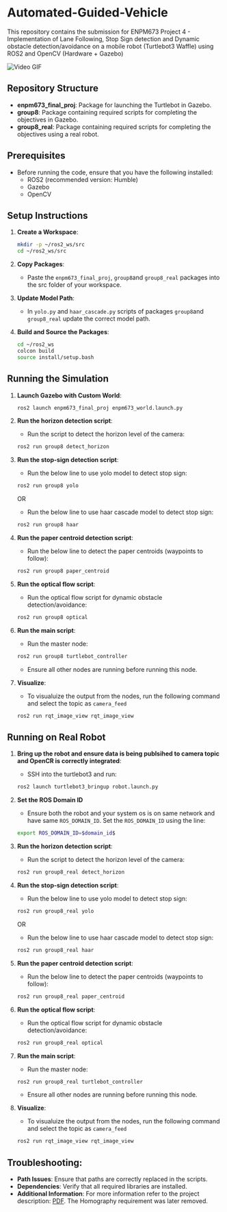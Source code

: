 # Automated-Guided-Vehicle
This repository contains the submission for ENPM673 Project 4 -  Implementation of Lane Following, Stop Sign detection and Dynamic obstacle detection/avoidance on a mobile robot (Turtlebot3 Waffle) using ROS2 and OpenCV (Hardware + Gazebo)

![Video GIF](https://github.com/suhasnagaraj99/Automated-Guided-Vehicle/blob/main/demo.gif)

## Repository Structure
- **enpm673_final_proj**: Package for launching the Turtlebot in Gazebo.
- **group8**: Package containing required scripts for completing the objectives in Gazebo.
- **group8_real**: Package containing required scripts for completing the objectives using a real robot.

## Prerequisites
- Before running the code, ensure that you have the following installed:
  - ROS2 (recommended version: Humble)
  - Gazebo
  - OpenCV

## Setup Instructions

1. **Create a Workspace**:
   ```bash
   mkdir -p ~/ros2_ws/src
   cd ~/ros2_ws/src
   ```
2. **Copy Packages**:
   - Paste the `enpm673_final_proj`, `group8`and `group8_real` packages into the src folder of your workspace.

3. **Update Model Path**:
   - In `yolo.py` and `haar_cascade.py` scripts of packages `group8`and `group8_real` update the correct model path.    
     
4. **Build and Source the Packages**:
   ```bash
   cd ~/ros2_ws
   colcon build
   source install/setup.bash
   ```
   
## Running the Simulation

1. **Launch Gazebo with Custom World**:
   ```bash
   ros2 launch enpm673_final_proj enpm673_world.launch.py
   ```
   
2. **Run the horizon detection script**:
   - Run the script to detect the horizon level of the camera:
   ```bash
   ros2 run group8 detect_horizon
   ```
   
3. **Run the stop-sign detection script**:
   - Run the below line to use yolo model to detect stop sign:
   ```bash
   ros2 run group8 yolo
   ```
   OR
   - Run the below line to use haar cascade model to detect stop sign:
   ```bash
   ros2 run group8 haar
   ```
   
4. **Run the paper centroid detection script**:
   - Run the below line to detect the paper centroids (waypoints to follow):
   ```bash
   ros2 run group8 paper_centroid
   ```
   
5. **Run the optical flow script**:
   - Run the optical flow script for dynamic obstacle detection/avoidance:
   ```bash
   ros2 run group8 optical
   ```
   
6. **Run the main script**:
   - Run the master node:
   ```bash
   ros2 run group8 turtlebot_controller
   ```
   - Ensure all other nodes are running before running this node.
     
7. **Visualize**:
   - To visualuize the output from the nodes, run the following command and select the topic as `camera_feed`
   ```bash
   ros2 run rqt_image_view rqt_image_view
   ```

## Running on Real Robot

1. **Bring up the robot and ensure data is being publsihed to camera topic and OpenCR is correctly integrated**:
   - SSH into the turtlebot3 and run:
   ```bash
   ros2 launch turtlebot3_bringup robot.launch.py
   ```
2. **Set the ROS Domain ID**
   - Ensure both the robot and your system os is on same network and have same `ROS_DOMAIN_ID`. Set the `ROS_DOMAIN_ID` using the line:
   ```bash
   export ROS_DOMAIN_ID=$domain_id$
   ```

3. **Run the horizon detection script**:
   - Run the script to detect the horizon level of the camera:
   ```bash
   ros2 run group8_real detect_horizon
   ```
   
4. **Run the stop-sign detection script**:
   - Run the below line to use yolo model to detect stop sign:
   ```bash
   ros2 run group8_real yolo
   ```
   OR
   - Run the below line to use haar cascade model to detect stop sign:
   ```bash
   ros2 run group8_real haar
   ```
   
5. **Run the paper centroid detection script**:
   - Run the below line to detect the paper centroids (waypoints to follow):
   ```bash
   ros2 run group8_real paper_centroid
   ```
   
6. **Run the optical flow script**:
   - Run the optical flow script for dynamic obstacle detection/avoidance:
   ```bash
   ros2 run group8_real optical
   ```
   
7. **Run the main script**:
   - Run the master node:
   ```bash
   ros2 run group8_real turtlebot_controller
   ```
   - Ensure all other nodes are running before running this node.
     
8. **Visualize**:
   - To visualuize the output from the nodes, run the following command and select the topic as `camera_feed`
   ```bash
   ros2 run rqt_image_view rqt_image_view
   ```

## Troubleshooting:
- **Path Issues**: Ensure that paths are correctly replaced in the scripts.
- **Dependencies**: Verify that all required libraries are installed.
- **Additional Information**: For more information refer to the project description: [PDF](https://github.com/suhasnagaraj99/Automated-Guided-Vehicle/blob/main/Turtlebot_Challenge_Final.pdf). The Homography requirement was later removed. 
